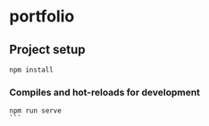 # portfolio

## Project setup
```
npm install
```

### Compiles and hot-reloads for development
```
npm run serve
``` 
